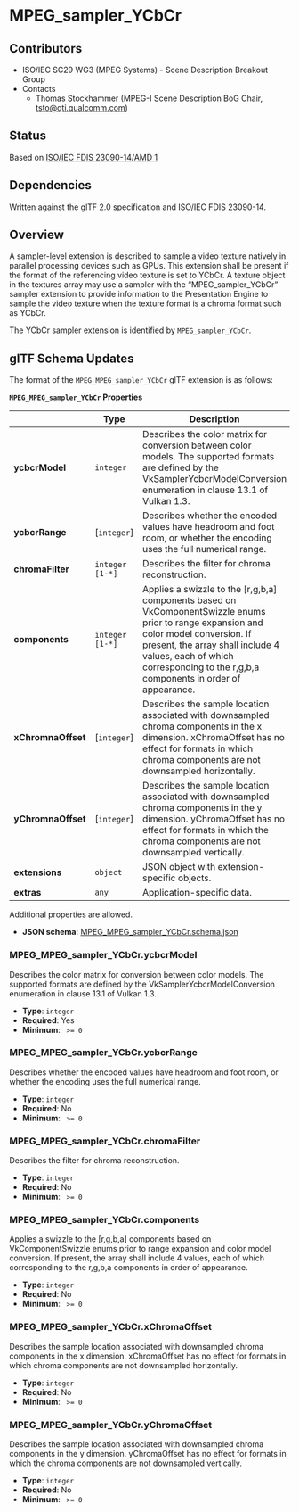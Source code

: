 # MPEG_sampler_YCbCr 

## Contributors

* ISO/IEC SC29 WG3 (MPEG Systems) - Scene Description Breakout Group
* Contacts
  * Thomas Stockhammer (MPEG-I Scene Description BoG Chair, tsto@qti.qualcomm.com)

## Status

Based on [ISO/IEC FDIS 23090-14/AMD 1](https://www.iso.org/standard/84769.html)

## Dependencies

Written against the glTF 2.0 specification and ISO/IEC FDIS 23090-14.

## Overview

A sampler-level extension is described to sample a video texture natively in parallel processing devices such as GPUs. This extension shall be present if the format of the referencing video texture is set to YCbCr. 
A texture object in the textures array may use a sampler with the “MPEG_sampler_YCbCr” sampler extension to provide information to the Presentation Engine to sample the video texture when the texture format is a chroma format such as YCbCr.

The YCbCr sampler extension is identified by `MPEG_sampler_YCbCr`. 

## glTF Schema Updates

The format of the `MPEG_MPEG_sampler_YCbCr` glTF extension is as follows:


**`MPEG_MPEG_sampler_YCbCr` Properties**

|   |Type|Description|Required|
|---|---|---|---|
|**ycbcrModel**|`integer`|Describes the color matrix for conversion between color models. The supported formats are defined by the VkSamplerYcbcrModelConversion enumeration in clause 13.1 of Vulkan 1.3.|Yes|
|**ycbcrRange**|[`integer`]|Describes whether the encoded values have headroom and foot room, or whether the encoding uses the full numerical range.|Yes|
|**chromaFilter**|`integer` `[1-*]`|Describes the filter for chroma reconstruction.|Yes|
|**components**|`integer` `[1-*]`|Applies a swizzle to the [r,g,b,a] components based on VkComponentSwizzle enums prior to range expansion and color model conversion. If present, the array shall include 4 values, each of which corresponding to the r,g,b,a components in order of appearance. |No|
|**xChromnaOffset**|[`integer`] |Describes the sample location associated with downsampled chroma components in the x dimension. xChromaOffset has no effect for formats in which chroma components are not downsampled horizontally.|No|
|**yChromnaOffset**|[`integer`] |Describes the sample location associated with downsampled chroma components in the y dimension. yChromaOffset has no effect for formats in which the chroma components are not downsampled vertically.|No|
|**extensions**|`object`|JSON object with extension-specific objects.|No|
|**extras**|[`any`](#reference-any)|Application-specific data.|No|

Additional properties are allowed.

* **JSON schema**: [MPEG_MPEG_sampler_YCbCr.schema.json](/Extensions/MPEG_MPEG_sampler_YCbCr/schema/MPEG_MPEG_sampler_YCbCr.schema.json)

### MPEG_MPEG_sampler_YCbCr.ycbcrModel

Describes the color matrix for conversion between color models. The supported formats are defined by the VkSamplerYcbcrModelConversion enumeration in clause 13.1 of Vulkan 1.3.

* **Type**: `integer`
* **Required**: Yes
* **Minimum**: ` >= 0`

### MPEG_MPEG_sampler_YCbCr.ycbcrRange

Describes whether the encoded values have headroom and foot room, or whether the encoding uses the full numerical range.

* **Type**: `integer`
* **Required**: No
* **Minimum**: ` >= 0`

### MPEG_MPEG_sampler_YCbCr.chromaFilter

Describes the filter for chroma reconstruction.

* **Type**: `integer`
* **Required**: No
* **Minimum**: ` >= 0`


### MPEG_MPEG_sampler_YCbCr.components

Applies a swizzle to the [r,g,b,a] components based on VkComponentSwizzle enums prior to range expansion and color model conversion. If present, the array shall include 4 values, each of which corresponding to the r,g,b,a components in order of appearance. 

* **Type**: `integer`
* **Required**: No
* **Minimum**: ` >= 0`


### MPEG_MPEG_sampler_YCbCr.xChromaOffset

Describes the sample location associated with downsampled chroma components in the x dimension. xChromaOffset has no effect for formats in which chroma components are not downsampled horizontally.

* **Type**: `integer`
* **Required**: No
* **Minimum**: ` >= 0`


### MPEG_MPEG_sampler_YCbCr.yChromaOffset

Describes the sample location associated with downsampled chroma components in the y dimension. yChromaOffset has no effect for formats in which the chroma components are not downsampled vertically.

* **Type**: `integer`
* **Required**: No
* **Minimum**: ` >= 0`
